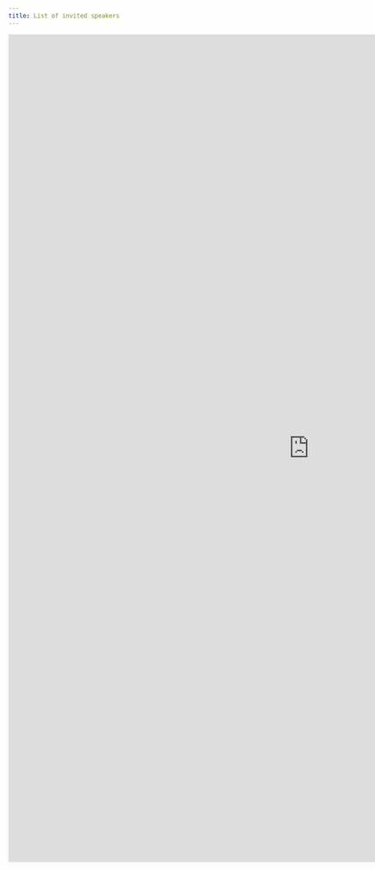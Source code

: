 ```yaml
---
title: List of invited speakers
---
```


<iframe src="https://docs.google.com/spreadsheets/d/e/2PACX-1vTrhhWHA_ABIXI9XUOInY707Ls0c3oyeeg10bwTu-_EKoEtuNK6YgCNBck7b-EjLquIJRyN56FkUlFT/pubhtml?widget=true&amp;headers=false" scrolling="no" width="1200" height="1650" frameborder="0" marginheight="0" marginwidth="0" object-fit="fill"></iframe> 